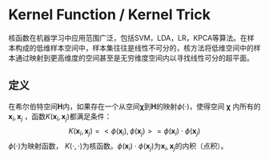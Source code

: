 # Kernel Function / Kernel Trick
核函数在机器学习中应用范围广泛，包括SVM，LDA，LR，KPCA等算法。在样本构成的低维样本空间中，样本集往往是线性不可分的，核方法将低维空间中的样本通过映射到更高维度的空间甚至是无穷维度空间内以寻找线性可分的超平面。  

## 定义

在希尔伯特空间$\boldsymbol{H}$内，如果存在一个从空间$\boldsymbol{\chi }$到$\boldsymbol{H}$的映射$\phi \left( \cdot \right)$，使得空间 $\boldsymbol{\chi }$ 内所有的 $\boldsymbol{x}_i,\boldsymbol{x}_j$ ，函数$K\left( \boldsymbol{x}_i,\boldsymbol{x}_j \right)$都满足条件：  
$$K\left( \boldsymbol{x}_i,\boldsymbol{x}_j \right) =<\phi \left( \boldsymbol{x}_i \right) ,\phi \left( \boldsymbol{x}_j \right) >=\phi \left( \boldsymbol{x}_i \right) \cdot \phi \left( \boldsymbol{x}_j \right)$$ 
$\phi \left( \cdot \right)$为映射函数，$\,\,K\left( \cdot ,\cdot \right)$为核函数。$\phi \left( \boldsymbol{x}_i \right) \cdot \phi \left( \boldsymbol{x}_j \right)$为$\boldsymbol{x}_i,\boldsymbol{x}_j$的内积（点积）。

